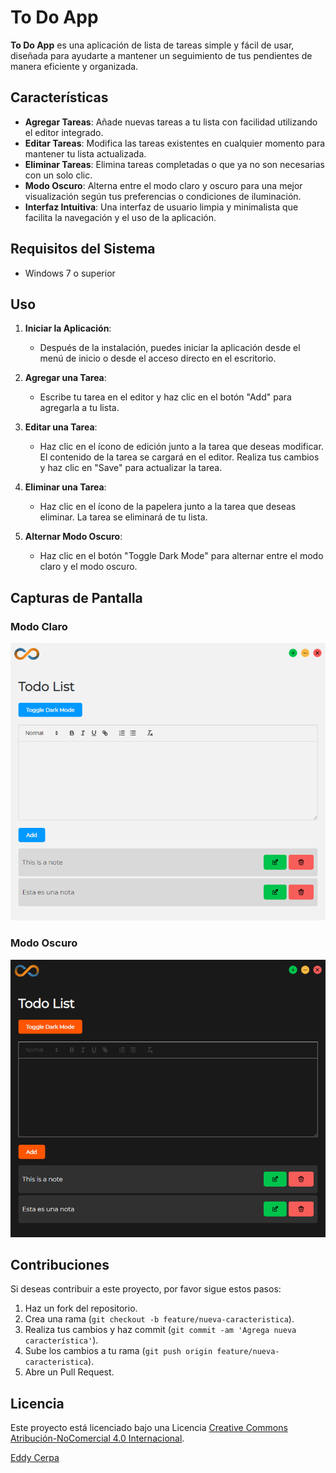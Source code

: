 # To Do App

**To Do App** es una aplicación de lista de tareas simple y fácil de usar, diseñada para ayudarte a mantener un seguimiento de tus pendientes de manera eficiente y organizada.

## Características

- **Agregar Tareas**: Añade nuevas tareas a tu lista con facilidad utilizando el editor integrado.
- **Editar Tareas**: Modifica las tareas existentes en cualquier momento para mantener tu lista actualizada.
- **Eliminar Tareas**: Elimina tareas completadas o que ya no son necesarias con un solo clic.
- **Modo Oscuro**: Alterna entre el modo claro y oscuro para una mejor visualización según tus preferencias o condiciones de iluminación.
- **Interfaz Intuitiva**: Una interfaz de usuario limpia y minimalista que facilita la navegación y el uso de la aplicación.

## Requisitos del Sistema

- Windows 7 o superior

## Uso

1. **Iniciar la Aplicación**:
   - Después de la instalación, puedes iniciar la aplicación desde el menú de inicio o desde el acceso directo en el escritorio.

2. **Agregar una Tarea**:
   - Escribe tu tarea en el editor y haz clic en el botón "Add" para agregarla a tu lista.

3. **Editar una Tarea**:
   - Haz clic en el ícono de edición junto a la tarea que deseas modificar. El contenido de la tarea se cargará en el editor. Realiza tus cambios y haz clic en "Save" para actualizar la tarea.

4. **Eliminar una Tarea**:
   - Haz clic en el ícono de la papelera junto a la tarea que deseas eliminar. La tarea se eliminará de tu lista.

5. **Alternar Modo Oscuro**:
   - Haz clic en el botón "Toggle Dark Mode" para alternar entre el modo claro y el modo oscuro.

## Capturas de Pantalla

### Modo Claro
![To Do App - Modo Claro](/scrshot%20To-do%20list%20light.png)

### Modo Oscuro
![To Do App - Modo Oscuro](/scrshot%20To-do%20list%20dark.png)

## Contribuciones

Si deseas contribuir a este proyecto, por favor sigue estos pasos:

1. Haz un fork del repositorio.
2. Crea una rama (`git checkout -b feature/nueva-caracteristica`).
3. Realiza tus cambios y haz commit (`git commit -am 'Agrega nueva característica'`).
4. Sube los cambios a tu rama (`git push origin feature/nueva-caracteristica`).
5. Abre un Pull Request.

## Licencia

Este proyecto está licenciado bajo una Licencia [Creative Commons Atribución-NoComercial 4.0 Internacional](https://creativecommons.org/licenses/by-nc/4.0/).

[Eddy Cerpa](https://cerpawebdesigns.com/)
